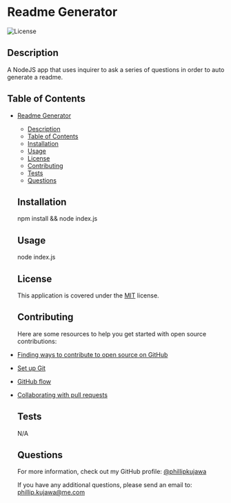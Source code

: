# Readme Generator
  
  ![License](https://img.shields.io/badge/license-MIT-blue)
  
  ## Description
  A NodeJS app that uses inquirer to ask a series of questions in order to auto generate a readme.
  
  ## Table of Contents
- [Readme Generator](#readme-generator)
  - [Description](#description)
  - [Table of Contents](#table-of-contents)
  - [Installation](#installation)
  - [Usage](#usage)
  - [License](#license)
  - [Contributing](#contributing)
  - [Tests](#tests)
  - [Questions](#questions)
  
  ## Installation
  npm install && node index.js
  
  ## Usage
  node index.js
  
  ## License
  This application is covered under the [MIT](https://choosealicense.com/licenses/mit/) license.
  
  ## Contributing
  Here are some resources to help you get started with open source contributions:

- [Finding ways to contribute to open source on GitHub](https://docs.github.com/en/get-started/exploring-projects-on-github/finding-ways-to-contribute-to-open-source-on-github)
- [Set up Git](https://docs.github.com/en/get-started/quickstart/set-up-git)
- [GitHub flow](https://docs.github.com/en/get-started/quickstart/github-flow)
- [Collaborating with pull requests](https://docs.github.com/en/github/collaborating-with-pull-requests)
  
  ## Tests
  N/A
  
  ## Questions
  For more information, check out my GitHub profile: [@phillipkujawa](https://github.com/phillipkujawa)
  
  If you have any additional questions, please send an email to: phillip.kujawa@me.com
  
  
